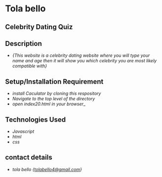 #  Tola bello

## Celebrity Dating Quiz

## Description
* _{This website is a celebrity dating website where you will type your name and age then it will show you which celebrity you are most likely compatible with}_

## Setup/Installation Requirement
* _install Caculator by cloning this respository_
* _Navigate to the top level of the directory_
* _open index20.html in your browser__

## Technologies Used
* _Javascript_
* _html_
* _css_

## contact details
 * _tola bello {tolabello4@gmail.com}_